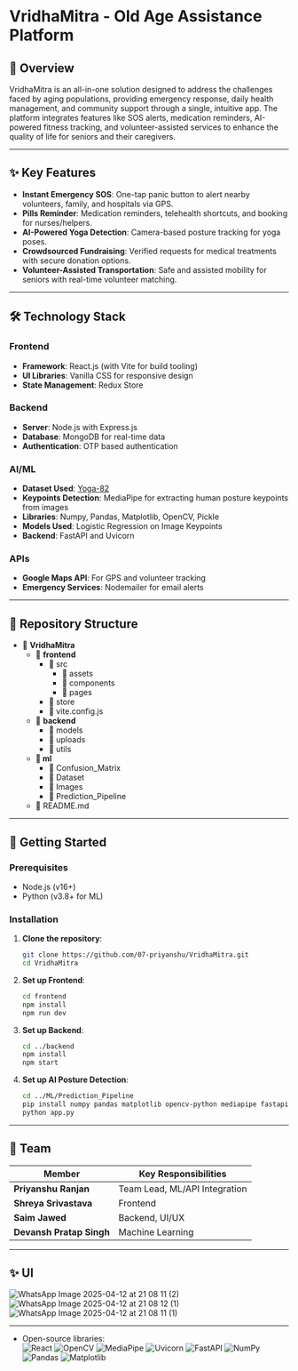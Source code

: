 # VridhaMitra - Old Age Assistance Platform

## 📌 Overview
VridhaMitra is an all-in-one solution designed to address the challenges faced by aging populations, providing emergency response, daily health management, and community support through a single, intuitive app. The platform integrates features like SOS alerts, medication reminders, AI-powered fitness tracking, and volunteer-assisted services to enhance the quality of life for seniors and their caregivers.

---

## ✨ Key Features
- **Instant Emergency SOS**: One-tap panic button to alert nearby volunteers, family, and hospitals via GPS.
- **Pills Reminder**: Medication reminders, telehealth shortcuts, and booking for nurses/helpers.
- **AI-Powered Yoga Detection**: Camera-based posture tracking for yoga poses.
- **Crowdsourced Fundraising**: Verified requests for medical treatments with secure donation options.
- **Volunteer-Assisted Transportation**: Safe and assisted mobility for seniors with real-time volunteer matching.

---

## 🛠️ Technology Stack
### Frontend
- **Framework**: React.js (with Vite for build tooling)
- **UI Libraries**: Vanilla CSS for responsive design
- **State Management**: Redux Store

### Backend
- **Server**: Node.js with Express.js
- **Database**: MongoDB for real-time data
- **Authentication**: OTP based authentication

### AI/ML
- **Dataset Used**: [Yoga-82](https://www.kaggle.com/datasets/akashrayhan/yoga-82)
- **Keypoints Detection**: MediaPipe for extracting human posture keypoints from images
- **Libraries**: Numpy, Pandas, Matplotlib, OpenCV, Pickle
- **Models Used**: Logistic Regression on Image Keypoints
- **Backend**: FastAPI and Uvicorn

### APIs
- **Google Maps API**: For GPS and volunteer tracking
- **Emergency Services**: Nodemailer for email alerts

---

## 📂 Repository Structure
- 📂 **VridhaMitra**
  - 📂 **frontend**
    - 📂 src
      - 📂 assets
      - 📂 components
      - 📂 pages
    - 📂 store
    - 📜 vite.config.js
  - 📂 **backend**
    - 📂 models
    - 📂 uploads
    - 📂 utils
  - **📂 ml**
    - 📂 Confusion_Matrix
    - 📂 Dataset
    - 📂 Images
    - 📂 Prediction_Pipeline
  - 📜 README.md
---

## 🚀 Getting Started
### Prerequisites
- Node.js (v16+)
- Python (v3.8+ for ML)

### Installation
1. **Clone the repository**:
   ```bash
   git clone https://github.com/07-priyanshu/VridhaMitra.git
   cd VridhaMitra

2. **Set up Frontend**:
   ```bash
   cd frontend
   npm install
   npm run dev

3. **Set up Backend**:
   ```bash
   cd ../backend
   npm install
   npm start

3. **Set up AI Posture Detection**:
   ```bash
   cd ../ML/Prediction_Pipeline
   pip install numpy pandas matplotlib opencv-python mediapipe fastapi uvicorn python-multipart
   python app.py
---

## 🌟 Team

|     Member              |     Key Responsibilities      |
|-------------------------|-------------------------------|
| **Priyanshu Ranjan**    | Team Lead, ML/API Integration |
| **Shreya Srivastava**   | Frontend                      |
| **Saim Jawed**          | Backend, UI/UX                |
| **Devansh Pratap Singh**| Machine Learning              |
---

## ✨ UI
![WhatsApp Image 2025-04-12 at 21 08 11 (2)](https://github.com/user-attachments/assets/a228a1cd-ec67-4bbc-bdc0-830ed909e029)
![WhatsApp Image 2025-04-12 at 21 08 12 (1)](https://github.com/user-attachments/assets/f7d2555e-a64a-4612-977d-663b53843e05)
![WhatsApp Image 2025-04-12 at 21 08 11 (1)](https://github.com/user-attachments/assets/52656746-3d5e-49a3-afbc-b4264fa976a3)

---
- Open-source libraries:  
  ![React](https://img.shields.io/badge/-React-61DAFB?logo=react&logoColor=white)
  ![OpenCV](https://img.shields.io/badge/-OpenCV-5C3EE8?logo=opencv&logoColor=white)
  ![MediaPipe](https://img.shields.io/badge/-MediaPipe-FF7F50?logo=mediapipe&logoColor=white)
  ![Uvicorn](https://img.shields.io/badge/-Uvicorn-499848?logo=uvicorn&logoColor=white)
  ![FastAPI](https://img.shields.io/badge/-FastAPI-009688?logo=fastapi&logoColor=white)
  ![NumPy](https://img.shields.io/badge/-NumPy-013243?logo=numpy&logoColor=white)
  ![Pandas](https://img.shields.io/badge/-Pandas-150458?logo=pandas&logoColor=white)
  ![Matplotlib](https://img.shields.io/badge/-Matplotlib-11557C?logo=matplotlib&logoColor=white)
